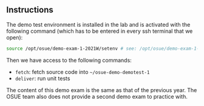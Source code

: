 ## Instructions

The demo test environment is installed in the lab and is activated with the following
command (which has to be entered in every ssh terminal that we open):

```bash
source /opt/osue/demo-exam-1-2021W/setenv # see: /opt/osue/demo-exam-1-2021W
```

Then we have access to the following commands:


- `fetch`: fetch source code into `~/osue-demo-demotest-1`
- `deliver`: run unit tests


The content of this demo exam is the same as that of the previous year. The OSUE team also does not provide a second demo exam to practice with.
